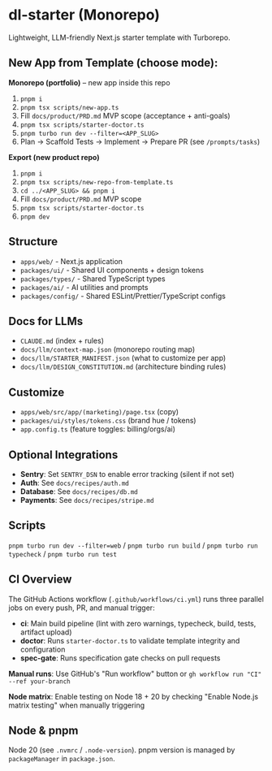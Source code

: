 # dl-starter (Monorepo)

Lightweight, LLM-friendly Next.js starter template with Turborepo.

## New App from Template (choose mode):

**Monorepo (portfolio)** – new app inside this repo

1. `pnpm i`
2. `pnpm tsx scripts/new-app.ts`
3. Fill `docs/product/PRD.md` MVP scope (acceptance + anti-goals)
4. `pnpm tsx scripts/starter-doctor.ts`
5. `pnpm turbo run dev --filter=<APP_SLUG>`
6. Plan → Scaffold Tests → Implement → Prepare PR (see `/prompts/tasks`)

**Export (new product repo)**

1. `pnpm i`
2. `pnpm tsx scripts/new-repo-from-template.ts`
3. `cd ../<APP_SLUG> && pnpm i`
4. Fill `docs/product/PRD.md` MVP scope
5. `pnpm tsx scripts/starter-doctor.ts`
6. `pnpm dev`

## Structure

- `apps/web/` - Next.js application
- `packages/ui/` - Shared UI components + design tokens
- `packages/types/` - Shared TypeScript types
- `packages/ai/` - AI utilities and prompts
- `packages/config/` - Shared ESLint/Prettier/TypeScript configs

## Docs for LLMs

- `CLAUDE.md` (index + rules)
- `docs/llm/context-map.json` (monorepo routing map)
- `docs/llm/STARTER_MANIFEST.json` (what to customize per app)
- `docs/llm/DESIGN_CONSTITUTION.md` (architecture binding rules)

## Customize

- `apps/web/src/app/(marketing)/page.tsx` (copy)
- `packages/ui/styles/tokens.css` (brand hue / tokens)
- `app.config.ts` (feature toggles: billing/orgs/ai)

## Optional Integrations

- **Sentry**: Set `SENTRY_DSN` to enable error tracking (silent if not set)
- **Auth**: See `docs/recipes/auth.md`
- **Database**: See `docs/recipes/db.md`
- **Payments**: See `docs/recipes/stripe.md`

## Scripts

`pnpm turbo run dev --filter=web` / `pnpm turbo run build` / `pnpm turbo run typecheck` / `pnpm turbo run test`

## CI Overview

The GitHub Actions workflow (`.github/workflows/ci.yml`) runs three parallel jobs on every push, PR, and manual trigger:

- **ci**: Main build pipeline (lint with zero warnings, typecheck, build, tests, artifact upload)
- **doctor**: Runs `starter-doctor.ts` to validate template integrity and configuration
- **spec-gate**: Runs specification gate checks on pull requests

**Manual runs**: Use GitHub's "Run workflow" button or `gh workflow run "CI" --ref your-branch`

**Node matrix**: Enable testing on Node 18 + 20 by checking "Enable Node.js matrix testing" when manually triggering

## Node & pnpm

Node 20 (see `.nvmrc` / `.node-version`). pnpm version is managed by `packageManager` in `package.json`.
